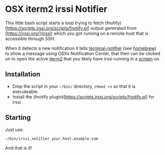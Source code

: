 # OSX iterm2 irssi Notifier

This little bash script starts a loop trying to fetch (fnotify)[https://scripts.irssi.org/scripts/fnotify.pl] output generated from [https://irssi.org/](irssi) which you got running on a remote host that is accessible through SSH.

When it detects a new notification it tells [terminal-notifier](https://github.com/julienXX/terminal-notifier) (see [homebrew](https://github.com/Homebrew/homebrew/blob/master/Library/Formula/terminal-notifier.rb)) to show a message using OSXs Notification Center, that then can be clicked on to open the active [iterm2](https://www.iterm2.com) that you likely have irssi running in a [screen](https://www.gnu.org/software/screen) on.

## Installation

 * Drop the script in your ```~/bin/``` directory, ```chmod +x``` so that it is executeable.
 * Install the (fnotify plugin)[https://scripts.irssi.org/scripts/fnotify.pl] for irssi

## Starting

Just use:
```
~/bin/irssi_notifier your.host.example.com
```

And that is it!
